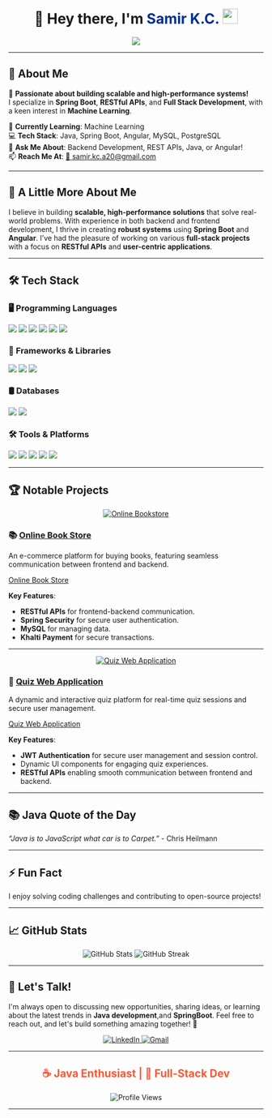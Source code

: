 <h1 align="center">
  🚀 Hey there, I'm 
  <span style="color: #00308F; font-weight: bold;">Samir K.C.</span>  
  <img src="https://media.giphy.com/media/hvRJCLFzcasrR4ia7z/giphy.gif" width="30px">
</h1>



<p align="center">
  <img src="https://readme-typing-svg.herokuapp.com?font=Fira+Code&weight=600&size=24&pause=1000&color=F75C7E&center=true&vCenter=true&width=500&lines=Java+Backend+Developer;Full-Stack+Enthusiast;Spring+Boot+%7C+Angular;Crafting+Secure+Applications" />
</p>

---

## 🚀 About Me  
🎯 **Passionate about building scalable and high-performance systems!**  
I specialize in **Spring Boot**, **RESTful APIs**, and **Full Stack Development**, with a keen interest in **Machine Learning**.  

🌱 **Currently Learning**: Machine Learning  
💻 **Tech Stack**: Java, Spring Boot, Angular, MySQL, PostgreSQL  
💬 **Ask Me About**: Backend Development, REST APIs, Java, or Angular!  
📫 **Reach Me At**: [📩 samir.kc.a20@gmail.com](mailto:samir.kc.a20@gmail.com)  

---

## 🌱 A Little More About Me

I believe in building **scalable, high-performance solutions** that solve real-world problems. With experience in both backend and frontend development, I thrive in creating **robust systems** using **Spring Boot** and **Angular**. I’ve had the pleasure of working on various **full-stack projects** with a focus on **RESTful APIs** and **user-centric applications**.  

---

## 🛠️ Tech Stack  

### 🖥️ Programming Languages  
<p align="left">
  <img src="https://img.shields.io/badge/Java-%23ED8B00.svg?style=for-the-badge&logo=openjdk&logoColor=white" />
  <img src="https://img.shields.io/badge/Python-%233776AB.svg?style=for-the-badge&logo=python&logoColor=white" />
  <img src="https://img.shields.io/badge/JavaScript-%23F7DF1E.svg?style=for-the-badge&logo=javascript&logoColor=black" />
  <img src="https://img.shields.io/badge/TypeScript-%23007ACC.svg?style=for-the-badge&logo=typescript&logoColor=white" />
  <img src="https://img.shields.io/badge/C-%2300599C.svg?style=for-the-badge&logo=c&logoColor=white" />
  <img src="https://img.shields.io/badge/C++-%2300599C.svg?style=for-the-badge&logo=c%2B%2B&logoColor=white" />
</p>

### 🚀 Frameworks & Libraries  
<p align="left">
  <img src="https://img.shields.io/badge/Spring%20Boot-%236DB33F.svg?style=for-the-badge&logo=spring&logoColor=white" />
  <img src="https://img.shields.io/badge/Angular-%23DD0031.svg?style=for-the-badge&logo=angular&logoColor=white" />
  <img src="https://img.shields.io/badge/Bootstrap-%237952B3.svg?style=for-the-badge&logo=bootstrap&logoColor=white" />
</p>

### 🛢️ Databases  
<p align="left">
  <img src="https://img.shields.io/badge/MySQL-%234479A1.svg?style=for-the-badge&logo=mysql&logoColor=white" />
  <img src="https://img.shields.io/badge/PostgreSQL-%234169E1.svg?style=for-the-badge&logo=postgresql&logoColor=white" />
</p>

### 🛠️ Tools & Platforms  
<p align="left">
  <img src="https://img.shields.io/badge/Git-%23F05032.svg?style=for-the-badge&logo=git&logoColor=white" />
  <img src="https://img.shields.io/badge/Linux-%23FCC624.svg?style=for-the-badge&logo=linux&logoColor=black" />
  <img src="https://img.shields.io/badge/Kaggle-%2320BEFF.svg?style=for-the-badge&logo=kaggle&logoColor=white" />
  <img src="https://img.shields.io/badge/Pandas-%23150458.svg?style=for-the-badge&logo=pandas&logoColor=white" />
  <img src="https://img.shields.io/badge/Seaborn-%233776AB.svg?style=for-the-badge&logo=python&logoColor=white" />
</p>

---



## 🏆 Notable Projects

<p align="center">
  <a href="#" target="_blank">
    <img src="https://img.shields.io/badge/Online%20Bookstore-%230077B5.svg?style=for-the-badge&logo=angular&logoColor=white" alt="Online Bookstore" />
  </a>
</p>



### 📚 [Online Book Store](#)
An e-commerce platform for buying books, featuring seamless communication between frontend and backend.

[Online Book Store](https://github.com/saamirkc/backendbookstore)


**Key Features**:
- **RESTful APIs** for frontend-backend communication.
- **Spring Security** for secure user authentication.
- **MySQL** for managing data.
- **Khalti Payment** for secure transactions.
---

<p align="center">
  <a href="#" target="_blank">
    <img src="https://img.shields.io/badge/Quiz%20Web%20Application-%23FF5733.svg?style=for-the-badge&logo=java&logoColor=white" alt="Quiz Web Application" />
  </a>
</p>

### 📝 [Quiz Web Application](#)
A dynamic and interactive quiz platform for real-time quiz sessions and secure user management.

[Quiz Web Application](https://github.com/saamirkc/Examportalbackend)

**Key Features**:
- **JWT Authentication** for secure user management and session control.
- Dynamic UI components for engaging quiz experiences.
- **RESTful APIs** enabling smooth communication between frontend and backend.


---


## 📚 Java Quote of the Day  
<em>“Java is to JavaScript what car is to Carpet.”</em> - Chris Heilmann

---

## ⚡ **Fun Fact**
I enjoy solving coding challenges and contributing to open-source projects!  

---

## 📈 GitHub Stats  

<p align="center">
  <img src="https://github-readme-stats.vercel.app/api?username=saamirkc&show_icons=true&theme=radical&hide_border=true" alt="GitHub Stats" />
  <img src="https://github-readme-streak-stats.herokuapp.com/?user=saamirkc&theme=radical&hide_border=true" alt="GitHub Streak" />

</p>

---


## 💬 Let's Talk!

I'm always open to discussing new opportunities, sharing ideas, or learning about the latest trends in **Java development**,and **SpringBoot**. Feel free to reach out, and let's build something amazing together! 🚀

<p align="center">
  <a href="https://linkedin.com/in/samir-k-c-95778020a" target="_blank">
    <img src="https://img.shields.io/badge/LinkedIn-%230077B5.svg?style=for-the-badge&logo=linkedin&logoColor=white" alt="LinkedIn" />
  </a>
  <a href="mailto:samir.kc.a20@gmail.com" target="_blank">
    <img src="https://img.shields.io/badge/Gmail-%23D14836.svg?style=for-the-badge&logo=gmail&logoColor=white" alt="Gmail" />
  </a>
</p>

---

<h2 align="center" style="color:#FF5733;">☕ Java Enthusiast | 🚀 Full-Stack Dev</h2>
<p align="center" style="color:#8B4513;">
<p align="center">
  <img src="https://komarev.com/ghpvc/?username=saamirkc&label=Profile%20Views&color=0e75b6&style=flat" alt="Profile Views" />
</p>

---
</p>
